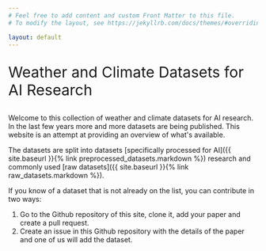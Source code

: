 ```yaml
---
# Feel free to add content and custom Front Matter to this file.
# To modify the layout, see https://jekyllrb.com/docs/themes/#overriding-theme-defaults

layout: default
---
```


<p style="font-size:30px">Weather and Climate Datasets for AI Research</p>


Welcome to this collection of weather and climate datasets for AI research. In the last few years more and more datasets are being published. This website is an attempt at providing an overview of what's available.

The datasets are split into datasets [specifically processed for AI]({{ site.baseurl }}{% link preprocessed_datasets.markdown %}) research and commonly used [raw datasets]({{ site.baseurl }}{% link raw_datasets.markdown %}). 

If you know of a dataset that is not already on the list, you can contribute in two ways:

1. Go to the Github repository of this site, clone it, add your paper and create a pull request.
2. Create an issue in this Github repository with the details of the paper and one of us will add the dataset.